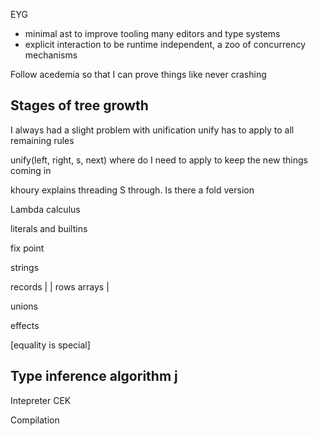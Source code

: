 EYG

- minimal ast to improve tooling many editors and type systems
- explicit interaction to be runtime independent, a zoo of concurrency mechanisms

Follow acedemia so that I can prove things like never crashing


## Stages of tree growth

I always had a slight problem with unification
unify has to apply to all remaining rules

unify(left, right, s, next)
where do I need to apply to keep the new things coming in

khoury explains threading S through. 
Is there a fold version

Lambda calculus

literals and builtins

fix point

strings

records     |
            | rows
arrays      |

unions

effects

[equality is special]
## Type inference algorithm j


Intepreter CEK

Compilation


